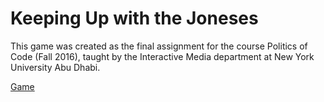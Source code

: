 # Keeping Up with the Joneses
This game was created as the final assignment for the course Politics of Code (Fall 2016), taught by the Interactive Media department at New York University Abu Dhabi.

[Game](public_pf/index.html)
